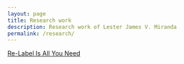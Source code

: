 ```yaml
---
layout: page
title: Research work
description: Research work of Lester James V. Miranda
permalink: /research/
---
```


[Re-Label Is All You Need](https://guotong1988.github.io/research/relabel.md)  
